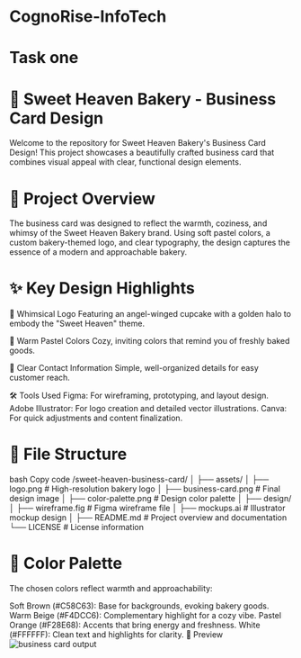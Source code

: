# CognoRise-InfoTech
# Task one
# 🍰 Sweet Heaven Bakery - Business Card Design
Welcome to the repository for Sweet Heaven Bakery's Business Card Design! This project showcases a beautifully crafted business card that combines visual appeal with clear, functional design elements.

# 🎨 Project Overview
The business card was designed to reflect the warmth, coziness, and whimsy of the Sweet Heaven Bakery brand. Using soft pastel colors, a custom bakery-themed logo, and clear typography, the design captures the essence of a modern and approachable bakery.

# ✨ Key Design Highlights
🧁 Whimsical Logo
Featuring an angel-winged cupcake with a golden halo to embody the "Sweet Heaven" theme.

🎨 Warm Pastel Colors
Cozy, inviting colors that remind you of freshly baked goods.

📇 Clear Contact Information
Simple, well-organized details for easy customer reach.

🛠️ Tools Used
Figma: For wireframing, prototyping, and layout design.
Adobe Illustrator: For logo creation and detailed vector illustrations.
Canva: For quick adjustments and content finalization.
# 📂 File Structure
bash
Copy code
/sweet-heaven-business-card/
│
├── assets/
│   ├── logo.png             # High-resolution bakery logo
│   ├── business-card.png    # Final design image
│   ├── color-palette.png    # Design color palette
│
├── design/
│   ├── wireframe.fig        # Figma wireframe file
│   ├── mockups.ai           # Illustrator mockup design
│
├── README.md                # Project overview and documentation
└── LICENSE                  # License information
# 🌈 Color Palette
The chosen colors reflect warmth and approachability:

Soft Brown (#C58C63): Base for backgrounds, evoking bakery goods.
Warm Beige (#F4DCC6): Complementary highlight for a cozy vibe.
Pastel Orange (#F28E68): Accents that bring energy and freshness.
White (#FFFFFF): Clean text and highlights for clarity.
📸 Preview
![business card output](https://github.com/user-attachments/assets/82d505f2-61f3-49c1-88a8-d1e9986fc810)
